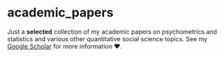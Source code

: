# academic_papers
Just a **selected** collection of my academic papers on psychometrics and statistics and various other quantitative social science topics. See my [Google Scholar](https://scholar.google.com/citations?user=F3Rz0f0AAAAJ&hl=en) for more information ❤. 
